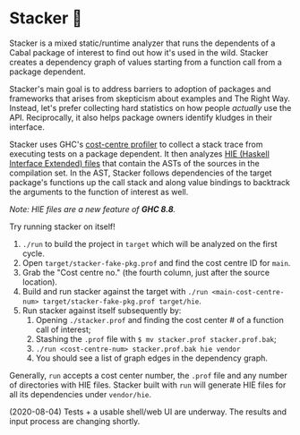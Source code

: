 # Stacker &#x1f95e;

Stacker is a mixed static/runtime analyzer that runs the dependents of a Cabal package of interest to find out how it's used in the wild. Stacker creates a dependency graph of values starting from a function call from a package dependent.

Stacker's main goal is to address barriers to adoption of packages and frameworks that arises from skepticism about examples and The Right Way. Instead, let's prefer collecting hard statistics on how people _actually_ use the API. Reciprocally, it also helps package owners identify kludges in their interface.

Stacker uses GHC's [cost-centre profiler](https://downloads.haskell.org/~ghc/latest/docs/html/users_guide/profiling.html#cost-centres-and-cost-centre-stacks) to collect a stack trace from executing tests on a package dependent. It then analyzes [HIE (Haskell Interface Extended) files](https://gitlab.haskell.org/ghc/ghc/-/wikis/hie-files) that contain the ASTs of the sources in the compilation set. In the AST, Stacker follows dependencies of the target package's functions up the call stack and along value bindings to backtrack the arguments to the function of interest as well.

_Note: HIE files are a new feature of **GHC 8.8**._

Try running stacker on itself!

1. `./run` to build the project in `target` which will be analyzed on the first cycle.
1. Open `target/stacker-fake-pkg.prof` and find the cost centre ID for `main`.
1. Grab the "Cost centre no." (the fourth column, just after the source location).
1. Build and run stacker against the target with `./run <main-cost-centre-num> target/stacker-fake-pkg.prof target/hie`.
1. Run stacker against itself subsequently by:
   1. Opening `./stacker.prof` and finding the cost center # of a function call of interest;
   1. Stashing the `.prof` file with `$ mv stacker.prof stacker.prof.bak`;
   1. `./run <cost-centre-num> stacker.prof.bak hie vendor`
   1. You should see a list of graph edges in the dependency graph.

Generally, `run` accepts a cost center number, the `.prof` file and any number of directories with HIE files. Stacker built with `run` will generate HIE files for all its dependencies under `vendor/hie`.

(2020-08-04) Tests + a usable shell/web UI are underway. The results and input process are changing shortly.